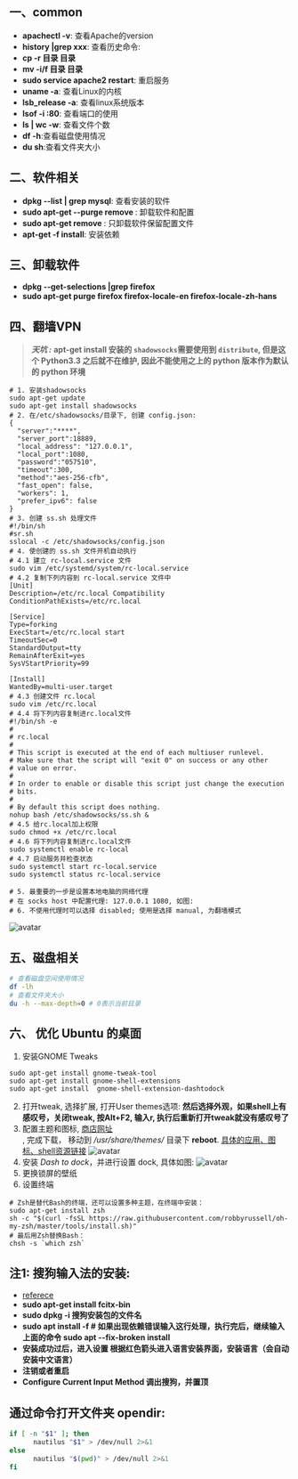 ## 一、common
  * **apachectl -v**: 查看Apache的version
  *	**history |grep xxx**: 查看历史命令:
  * **cp -r 目录 目录**
  * **mv -i/f 目录 目录**
  * **sudo service apache2 restart**: 重启服务
  * **uname -a**: 查看Linux的内核
  * **lsb_release -a**: 查看linux系统版本
  * **lsof -i :80**: 查看端口的使用
  * **ls | wc -w**: 查看文件个数
  * **df -h**:查看磁盘使用情况
  * **du sh**:查看文件夹大小

## 二、软件相关
  * **dpkg --list | grep mysql**: 查看安装的软件
  * **sudo apt-get --purge remove <programname>**: 卸载软件和配置
  * **sudo apt-get remove <programname>**: 只卸载软件保留配置文件
  * **apt-get -f install**: 安装依赖

## 三、卸载软件
  * **dpkg --get-selections  |grep firefox**
  * **sudo apt-get purge firefox firefox-locale-en firefox-locale-zh-hans**
## 四、翻墙VPN
  > ***天坑 :***  **apt-get install 安装的 `shadowsocks`需要使用到 `distribute`, 但是这个 Python3.3 之后就不在维护, 因此不能使用之上的 python 版本作为默认的 python 环境**
  ```shell
  # 1. 安装shadowsocks
  sudo apt-get update
  sudo apt-get install shadowsocks
  # 2. 在/etc/shadowsocks/目录下, 创建 config.json:
  {
    "server":"****",
    "server_port":18889,
    "local_address": "127.0.0.1",
    "local_port":1080,
    "password":"057510",
    "timeout":300,
    "method":"aes-256-cfb",
    "fast_open": false,
    "workers": 1,
    "prefer_ipv6": false
  }
  # 3. 创建 ss.sh 处理文件
  #!/bin/sh
  #sr.sh
  sslocal -c /etc/shadowsocks/config.json
  # 4. 使创建的 ss.sh 文件开机自动执行
  # 4.1 建立 rc-local.service 文件
  sudo vim /etc/systemd/system/rc-local.service
  # 4.2 复制下列内容到 rc-local.service 文件中
  [Unit]
  Description=/etc/rc.local Compatibility
  ConditionPathExists=/etc/rc.local

  [Service]
  Type=forking
  ExecStart=/etc/rc.local start
  TimeoutSec=0
  StandardOutput=tty
  RemainAfterExit=yes
  SysVStartPriority=99

  [Install]
  WantedBy=multi-user.target
  # 4.3 创建文件 rc.local
  sudo vim /etc/rc.local
  # 4.4 将下列内容复制进rc.local文件
  #!/bin/sh -e
  #
  # rc.local
  #
  # This script is executed at the end of each multiuser runlevel.
  # Make sure that the script will "exit 0" on success or any other
  # value on error.
  #
  # In order to enable or disable this script just change the execution
  # bits.
  #
  # By default this script does nothing.
  nohup bash /etc/shadowsocks/ss.sh &
  # 4.5 给rc.local加上权限
  sudo chmod +x /etc/rc.local
  # 4.6 将下列内容复制进rc.local文件
  sudo systemctl enable rc-local
  # 4.7 启动服务并检查状态
  sudo systemctl start rc-local.service
  sudo systemctl status rc-local.service

  # 5. 最重要的一步是设置本地电脑的网络代理
  # 在 socks host 中配置代理: 127.0.0.1 1080, 如图:
  # 6. 不使用代理时可以选择 disabled; 使用是选择 manual, 为翻墙模式
  ```
  ![avatar](https://img-blog.csdnimg.cn/20190525121523221.png?x-oss-process=image/watermark,type_ZmFuZ3poZW5naGVpdGk,shadow_10,text_aHR0cHM6Ly9ibG9nLmNzZG4ubmV0L3FxXzM3NzA0MzY0,size_16,color_FFFFFF,t_70)

## 五、磁盘相关
  ```bash
  # 查看磁盘空间使用情况
  df -lh
  # 查看文件夹大小
  du -h --max-depth=0 # 0表示当前目录
  ```
## 六、 优化 Ubuntu 的桌面
  1. 安装GNOME Tweaks
   ```shell
   sudo apt-get install gnome-tweak-tool
   sudo apt-get install gnome-shell-extensions
   sudo apt-get install  gnome-shell-extension-dashtodock
   ```
  2. 打开tweak, 选择扩展, 打开User themes选项: **然后选择外观，如果shell上有感叹号，关闭tweak, 按Alt+F2, 输入r, 执行后重新打开tweak就没有感叹号了**
  3. 配置主题和图标, [商店网址](https://www.gnome-look.org/s/Gnome/browse/cat/135/)<br>, 完成下载， 移动到 */usr/share/themes/* 目录下 **reboot**.
  [具体的应用、图标、shell资源链接](./gnome-resource)
  ![avatar](https://img-blog.csdnimg.cn/20190526144526575.png?x-oss-process=image/watermark,type_ZmFuZ3poZW5naGVpdGk,shadow_10,text_aHR0cHM6Ly9ibG9nLmNzZG4ubmV0L3FxXzM3NzA0MzY0,size_16,color_FFFFFF,t_70)
  4. 安装 *Dash to dock*，并进行设置 dock, 具体如图:
  ![avatar](https://img-blog.csdnimg.cn/20190526150622341.png?x-oss-process=image/watermark,type_ZmFuZ3poZW5naGVpdGk,shadow_10,text_aHR0cHM6Ly9ibG9nLmNzZG4ubmV0L3FxXzM3NzA0MzY0,size_16,color_FFFFFF,t_70)
  5. 更换锁屏的壁纸
  6. 设置终端
   ```shell
   # Zsh是替代Bash的终端，还可以设置多种主题，在终端中安装：
   sudo apt-get install zsh
   sh -c "$(curl -fsSL https://raw.githubusercontent.com/robbyrussell/oh-my-zsh/master/tools/install.sh)"
   # 最后用Zsh替换Bash：
   chsh -s `which zsh`
   ```
## 注1: 搜狗输入法的安装:
  * [referece](https://blog.csdn.net/neuroc/article/details/82992524)
  * **sudo apt-get install fcitx-bin**
  * **sudo dpkg -i 搜狗安装包的文件名**
  * **sudo apt install -f # 如果出现依赖错误输入这行处理，执行完后，继续输入上面的命令 sudo apt --fix-broken install**
  * **安装成功过后，进入设置 根据红色箭头进入语言安装界面，安装语言（会自动安装中文语言）**
  * **注销或者重启**
  * **Configure Current Input Method 调出搜狗，并置顶**

## 通过命令打开文件夹 opendir:
  ```bash
  if [ -n "$1" ]; then
        nautilus "$1" > /dev/null 2>&1
  else
        nautilus "$(pwd)" > /dev/null 2>&1
  fi
  ```
